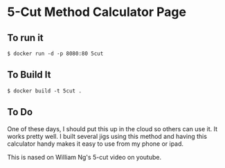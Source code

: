 # 5-Cut Method Calculator Page

## To run it
```
$ docker run -d -p 8080:80 5cut
```

## To Build It
```
$ docker build -t 5cut .
```

## To Do
One of these days, I should put this up in the cloud so others can use it.  It works pretty well.  I built several jigs using this method and having this calculator handy makes it easy to use from my phone or ipad.

This is nased on William Ng's 5-cut video on youtube.